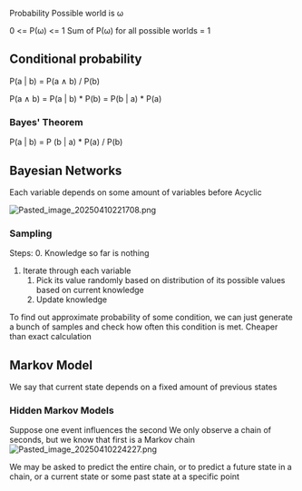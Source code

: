 Probability
Possible world is ω

0 <= P(ω) <= 1
Sum of P(ω) for all possible worlds = 1

## Conditional probability

P(a | b) = P(a ∧ b) / P(b)

P(a ∧ b) = P(a | b) \* P(b) = P(b | a) \* P(a)

### Bayes' Theorem

P(a | b) = P (b | a) \* P(a) / P(b)

## Bayesian Networks

Each variable depends on some amount of variables before
Acyclic

![Pasted_image_20250410221708.png](pasted_image_20250410221708.png)

### Sampling

Steps:
0\. Knowledge so far is nothing

1. Iterate through each variable
   1. Pick its value randomly based on distribution of its possible values based on current knowledge
   2. Update knowledge

To find out approximate probability of some condition, we can just generate a bunch of samples and check how often this condition is met. Cheaper than exact calculation

## Markov Model

We say that current state depends on a fixed amount of previous states

### Hidden Markov Models

Suppose one event influences the second
We only observe a chain of seconds, but we know that first is a Markov chain
![Pasted_image_20250410224227.png](pasted_image_20250410224227.png)

We may be asked to predict the entire chain, or to predict a future state in a chain, or a current state or some past state at a specific point
